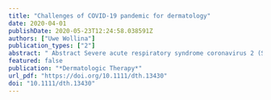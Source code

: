 ```yaml
---
title: "Challenges of COVID‐19 pandemic for dermatology"
date: 2020-04-01
publishDate: 2020-05-23T12:24:58.038591Z
authors: ["Uwe Wollina"]
publication_types: ["2"]
abstract: " Abstract Severe acute respiratory syndrome coronavirus 2 (SARS‐CoV‐2) is a new coronavirus responsible for the pandemic named coronavirus disease 2019 (COVID‐19). The disease causes SARS with a significant morbidity and mortality. We provide a review with a focus on COVID‐19 in dermatology. We discuss triage of suspected infectious patients, protection of medical doctors and nurses. We discuss the available data on cutaneous symptoms, although disease‐specific symptoms have yet not been observed. COVID‐19 is a challenge for the treatment of dermatologic patients, either with severe inflammatory disorders or with skin cancer. The consequences for systemic treatment are obvious but it will be most important to collect the clinical data for a better decision process. Last but not least, education in dermatology for students will not be temporarily possible in the classical settings. COVID‐19, although not a skin disease, by itself has an immense impact on dermatology. "
featured: false
publication: "*Dermatologic Therapy*"
url_pdf: "https://doi.org/10.1111/dth.13430"
doi: "10.1111/dth.13430"
---
```


